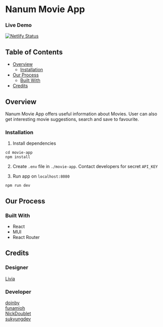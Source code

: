 <!-- # voyage-tasks

Your project's `readme` is as important to success as your code. For
this reason you should put as much care into its creation and maintenance
as you would any other component of the application.

If you are unsure of what should go into the `readme` let this article,
written by an experienced Chingu, be your starting point -
[Keys to a well written README](https://tinyurl.com/yk3wubft).

And before we go there's "one more thing"! Once you decide what to include
in your `readme` feel free to replace the text we've provided here.

> Own it & Make it your Own! -->

# Nanum Movie App
### Live Demo
[![Netlify Status](https://api.netlify.com/api/v1/badges/c4ea4af9-7c8c-453e-b8e0-9f2c7c75aee7/deploy-status)](https://movie-app-geckos-18.netlify.app/)

## Table of Contents

- [Overview](#overview)
  - [Installation](#installation)
  <!-- - [Live](#live) -->
- [Our Process](#our-process)
  - [Built With](#built-with)
  <!-- - [Continued development](#continued-development) -->
- [Credits](#credits)

## Overview

Nanum Movie App offers useful information about Movies. User can also get interesting movie suggestions, search and save to favourite.

### Installation

1. Install dependencies

```
cd movie-app
npm install
```
2. Create `.env` file in `./movie-app`. Contact developers for secret `API_KEY`

3. Run app on `localhost:8080`

```
npm run dev
```

## Our Process

### Built With

- React
- MUI
- React Router

## Credits

### Designer
[Livia](https://www.linkedin.com/in/linyahuangdesign/?locale=en_US)

### Developer
[doinby](https://github.com/doinby)   
[funamioh](https://github.com/funamioh)   
[NickDoublet](https://github.com/NickDoublet)  
[sukyungdev](https://github.com/sukyungdev)  


